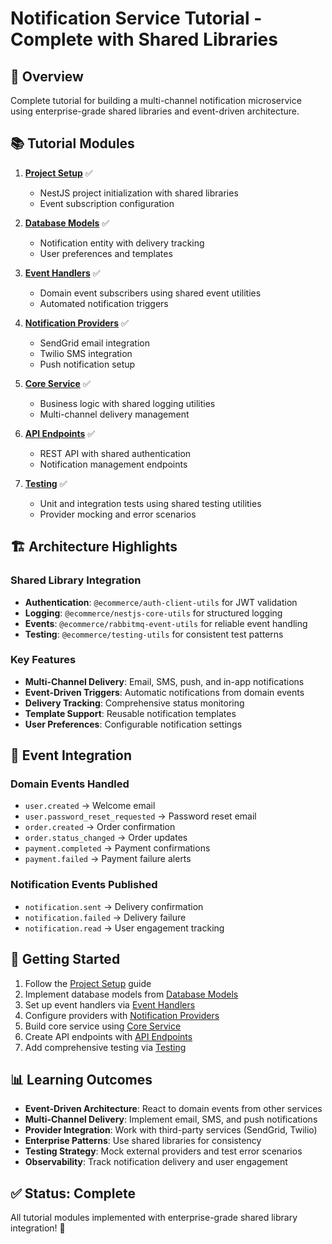 # Notification Service Tutorial - Complete with Shared Libraries

## 🎯 Overview
Complete tutorial for building a multi-channel notification microservice using enterprise-grade shared libraries and event-driven architecture.

## 📚 Tutorial Modules

1. **[Project Setup](./01-project-setup.md)** ✅
   - NestJS project initialization with shared libraries
   - Event subscription configuration

2. **[Database Models](./02-database-models.md)** ✅
   - Notification entity with delivery tracking
   - User preferences and templates

3. **[Event Handlers](./03-event-handlers.md)** ✅
   - Domain event subscribers using shared event utilities
   - Automated notification triggers

4. **[Notification Providers](./04-notification-providers.md)** ✅
   - SendGrid email integration
   - Twilio SMS integration
   - Push notification setup

5. **[Core Service](./05-core-service.md)** ✅
   - Business logic with shared logging utilities
   - Multi-channel delivery management

6. **[API Endpoints](./06-api-endpoints.md)** ✅
   - REST API with shared authentication
   - Notification management endpoints

7. **[Testing](./07-testing.md)** ✅
   - Unit and integration tests using shared testing utilities
   - Provider mocking and error scenarios

## 🏗️ Architecture Highlights

### Shared Library Integration
- **Authentication**: `@ecommerce/auth-client-utils` for JWT validation
- **Logging**: `@ecommerce/nestjs-core-utils` for structured logging
- **Events**: `@ecommerce/rabbitmq-event-utils` for reliable event handling
- **Testing**: `@ecommerce/testing-utils` for consistent test patterns

### Key Features
- **Multi-Channel Delivery**: Email, SMS, push, and in-app notifications
- **Event-Driven Triggers**: Automatic notifications from domain events
- **Delivery Tracking**: Comprehensive status monitoring
- **Template Support**: Reusable notification templates
- **User Preferences**: Configurable notification settings

## 🔗 Event Integration

### Domain Events Handled
- `user.created` → Welcome email
- `user.password_reset_requested` → Password reset email
- `order.created` → Order confirmation
- `order.status_changed` → Order updates
- `payment.completed` → Payment confirmations
- `payment.failed` → Payment failure alerts

### Notification Events Published
- `notification.sent` → Delivery confirmation
- `notification.failed` → Delivery failure
- `notification.read` → User engagement tracking

## 🚀 Getting Started

1. Follow the [Project Setup](./01-project-setup.md) guide
2. Implement database models from [Database Models](./02-database-models.md)
3. Set up event handlers via [Event Handlers](./03-event-handlers.md)
4. Configure providers with [Notification Providers](./04-notification-providers.md)
5. Build core service using [Core Service](./05-core-service.md)
6. Create API endpoints with [API Endpoints](./06-api-endpoints.md)
7. Add comprehensive testing via [Testing](./07-testing.md)

## 📊 Learning Outcomes

- **Event-Driven Architecture**: React to domain events from other services
- **Multi-Channel Delivery**: Implement email, SMS, and push notifications
- **Provider Integration**: Work with third-party services (SendGrid, Twilio)
- **Enterprise Patterns**: Use shared libraries for consistency
- **Testing Strategy**: Mock external providers and test error scenarios
- **Observability**: Track notification delivery and user engagement

## ✅ Status: Complete
All tutorial modules implemented with enterprise-grade shared library integration! 🎉